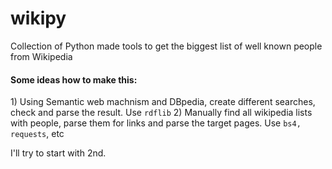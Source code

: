 wikipy
======

Collection of Python made tools to get the biggest list of well known people from Wikipedia

<h4>Some ideas how to make this:</h4>
1) Using Semantic web machnism and DBpedia, create different searches, check and parse the result. Use <code>rdflib</code>
2) Manually find all wikipedia lists with people, parse them for links and parse the target pages. Use <code>bs4, requests</code>, etc

I'll try to start with 2nd. 
